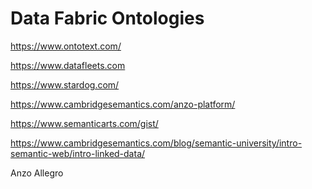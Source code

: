 # Data Fabric Ontologies

https://www.ontotext.com/

https://www.datafleets.com

https://www.stardog.com/

https://www.cambridgesemantics.com/anzo-platform/


https://www.semanticarts.com/gist/

https://www.cambridgesemantics.com/blog/semantic-university/intro-semantic-web/intro-linked-data/


Anzo
Allegro